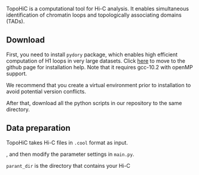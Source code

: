 TopoHiC is a computational tool for Hi-C analysis. It enables simultaneous identification of chromatin loops and topologically associating domains (TADs).

## Download

First, you need to install `pydory` package, which enables high efficient computation of H1 loops in very large datasets. Click [here](https://github.com/nihcompmed/Dory) to move to the github page for installation help. Note that it requires gcc-10.2 with openMP support. 

We recommend that you create a virtual environment prior to installation to avoid potential version conflicts.

After that, download all the python scripts in our repository to the same directory. 

## Data preparation

TopoHiC takes Hi-C files in `.cool` format as input.


, and then modify the parameter settings in `main.py`.

`parant_dir` is the directory that contains your Hi-C 
